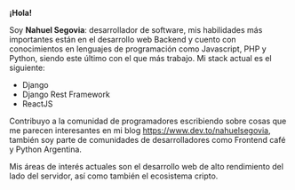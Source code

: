 <b>¡Hola!</b>

Soy <b>Nahuel Segovia</b>: desarrollador de software, mis habilidades más importantes están en el desarrollo web Backend y cuento con conocimientos
en lenguajes de programación como Javascript, PHP y Python, siendo este último con el que más trabajo. Mi stack actual es el siguiente:

- Django
- Django Rest Framework
- ReactJS


Contribuyo a la comunidad de programadores escribiendo sobre cosas que me parecen interesantes en mi blog https://www.dev.to/nahuelsegovia, también soy parte de comunidades de desarrolladores como Frontend café y Python Argentina.

Mis áreas de interés actuales son el desarrollo web de alto rendimiento del lado del servidor, así como también el ecosistema cripto.



